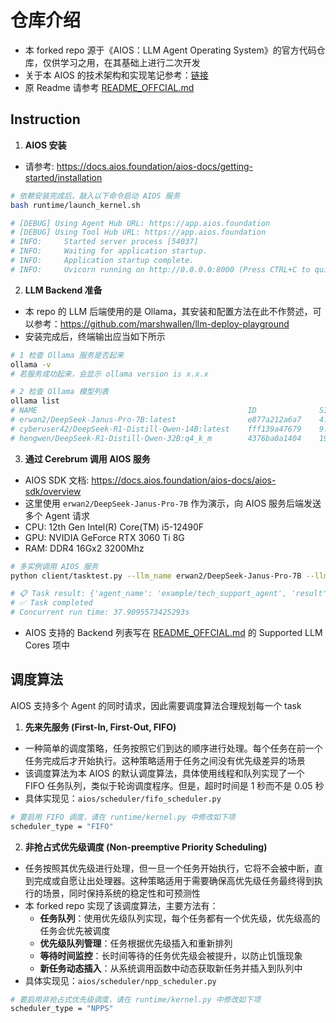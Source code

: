 # 仓库介绍
- 本 forked repo 源于《AIOS：LLM Agent Operating System》的官方代码仓库，仅供学习之用，在其基础上进行二次开发
- 关于本 AIOS 的技术架构和实现笔记参考：[链接](https://zhuanlan.zhihu.com/p/691420682)
- 原 Readme 请参考 [README_OFFCIAL.md](https://github.com/marshwallen/AIOS/blob/main/README_OFFCIAL.md)

## Instruction
1. **AIOS 安装**
- 请参考: https://docs.aios.foundation/aios-docs/getting-started/installation
```sh
# 依赖安装完成后，敲入以下命令启动 AIOS 服务
bash runtime/launch_kernel.sh

# [DEBUG] Using Agent Hub URL: https://app.aios.foundation
# [DEBUG] Using Tool Hub URL: https://app.aios.foundation
# INFO:     Started server process [54037]
# INFO:     Waiting for application startup.
# INFO:     Application startup complete.
# INFO:     Uvicorn running on http://0.0.0.0:8000 (Press CTRL+C to quit)
```

2. **LLM Backend 准备**
- 本 repo 的 LLM 后端使用的是 Ollama，其安装和配置方法在此不作赘述，可以参考：https://github.com/marshwallen/llm-deploy-playground
- 安装完成后，终端输出应当如下所示
```sh
# 1 检查 Ollama 服务是否起来
ollama -v
# 若服务成功起来，会显示 ollama version is x.x.x

# 2 检查 Ollama 模型列表
ollama list
# NAME                                               ID              SIZE      MODIFIED     
# erwan2/DeepSeek-Janus-Pro-7B:latest                e877a212a6a7    4.2 GB    43 hours ago    
# cyberuser42/DeepSeek-R1-Distill-Qwen-14B:latest    fff139a47679    9.0 GB    45 hours ago    
# hengwen/DeepSeek-R1-Distill-Qwen-32B:q4_k_m        4376ba0a1404    19 GB     46 hours ago    
```

3. **通过 Cerebrum 调用 AIOS 服务**
- AIOS SDK 文档: https://docs.aios.foundation/aios-docs/aios-sdk/overview
- 这里使用 ```erwan2/DeepSeek-Janus-Pro-7B``` 作为演示，向 AIOS 服务后端发送多个 Agent 请求
- CPU: 12th Gen Intel(R) Core(TM) i5-12490F
- GPU: NVIDIA GeForce RTX 3060 Ti 8G
- RAM: DDR4 16Gx2 3200Mhz
```sh
# 多实例调用 AIOS 服务
python client/tasktest.py --llm_name erwan2/DeepSeek-Janus-Pro-7B --llm_backend ollama

# 📋 Task result: {'agent_name': 'example/tech_support_agent', 'result': "Than ... Have you tried either of these solutions?", 'rounds': 3}
# ✅ Task completed
# Concurrent run time: 37.9095573425293s
```
- AIOS 支持的 Backend 列表写在 [README_OFFCIAL.md](https://github.com/marshwallen/AIOS/blob/main/README_OFFCIAL.md) 的 Supported LLM Cores 项中

## 调度算法
AIOS 支持多个 Agent 的同时请求，因此需要调度算法合理规划每一个 task
1. **先来先服务 (First-In, First-Out, FIFO)**
- 一种简单的调度策略，任务按照它们到达的顺序进行处理。每个任务在前一个任务完成后才开始执行。这种策略适用于任务之间没有优先级差异的场景
- 该调度算法为本 AIOS 的默认调度算法，具体使用线程和队列实现了一个 FIFO 任务队列，类似于轮询调度程序。但是，超时时间是 1 秒而不是 0.05 秒
- 具体实现见：```aios/scheduler/fifo_scheduler.py```
```sh
# 要启用 FIFO 调度，请在 runtime/kernel.py 中修改如下项
scheduler_type = "FIFO"
```

2. **非抢占式优先级调度 (Non-preemptive Priority Scheduling)**
- 任务按照其优先级进行处理，但一旦一个任务开始执行，它将不会被中断，直到完成或自愿让出处理器。这种策略适用于需要确保高优先级任务最终得到执行的场景，同时保持系统的稳定性和可预测性
- 本 forked repo 实现了该调度算法，主要方法有：
    - **任务队列**：使用优先级队列实现，每个任务都有一个优先级，优先级高的任务会优先被调度
    - **优先级队列管理**：任务根据优先级插入和重新排列
    - **等待时间监控**：长时间等待的任务优先级会被提升，以防止饥饿现象
    - **新任务动态插入**：从系统调用函数中动态获取新任务并插入到队列中
- 具体实现见：```aios/scheduler/npp_scheduler.py```
```sh
# 要启用非抢占式优先级调度，请在 runtime/kernel.py 中修改如下项
scheduler_type = "NPPS"
```
